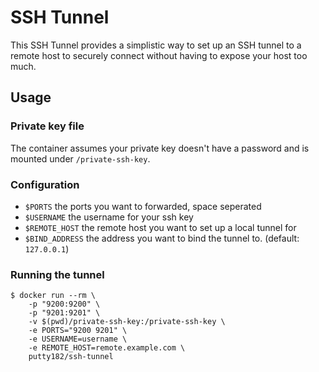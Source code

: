 # SSH Tunnel

This SSH Tunnel provides a simplistic way to set up an SSH tunnel to a remote
host to securely connect without having to expose your host too much.

## Usage

### Private key file

The container assumes your private key doesn't have a password and is mounted
under `/private-ssh-key`.

### Configuration

- `$PORTS` the ports you want to forwarded, space seperated
- `$USERNAME` the username for your ssh key
- `$REMOTE_HOST` the remote host you want to set up a local tunnel for
- `$BIND_ADDRESS` the address you want to bind the tunnel to. (default: `127.0.0.1`)

### Running the tunnel

```
$ docker run --rm \
    -p "9200:9200" \
    -p "9201:9201" \
    -v $(pwd)/private-ssh-key:/private-ssh-key \
    -e PORTS="9200 9201" \
    -e USERNAME=username \
    -e REMOTE_HOST=remote.example.com \
    putty182/ssh-tunnel
```
